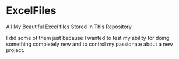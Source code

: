 # ExcelFiles
All My Beautiful Excel files Stored In This Repository


I did some of them just because I wanted to test my ability for doing something completely new and to control my passionate about a new project.
